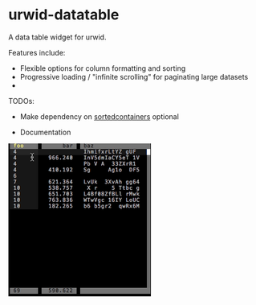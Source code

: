 urwid-datatable
===============

A data table widget for urwid.

Features include:
* Flexible options for column formatting and sorting
* Progressive loading / "infinite scrolling" for paginating large datasets
*

TODOs:
* Make dependency on [sortedcontainers][1] optional
* Documentation



  [1]: https://github.com/grantjenks/sorted_containers

![Output sample](doc/screencast.gif)
